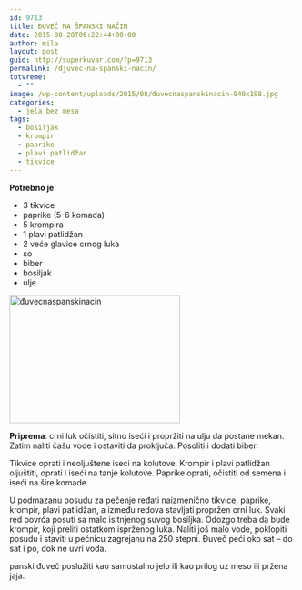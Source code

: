 ```yaml
---
id: 9713
title: ĐUVEČ NA ŠPANSKI NAČIN
date: 2015-08-28T06:22:44+00:00
author: mila
layout: post
guid: http://superkuvar.com/?p=9713
permalink: /djuvec-na-spanski-nacin/
totvreme:
  - ""
image: /wp-content/uploads/2015/08/đuvecnaspanskinacin-940x198.jpg
categories:
  - jela bez mesa
tags:
  - bosiljak
  - krompir
  - paprike
  - plavi patlidžan
  - tikvice
---
```

**Potrebno je**:  
* 3 tikvice  
* paprike (5-6 komada)  
* 5 krompira  
* 1 plavi patlidžan  
* 2 veće glavice crnog luka  
* so  
* biber  
* bosiljak  
* ulje

<img class="alignnone wp-image-9715 size-medium" src="/wp-content/uploads/2015/08/đuvecnaspanskinacin-1024x768.jpg" alt="đuvecnaspanskinacin" width="300" height="225" /> 

**Priprema**: crni luk očistiti, sitno iseći i propržiti na ulju da postane mekan. Zatim naliti čašu vode i ostaviti da proključa. Posoliti i dodati biber.

Tikvice oprati i neoljuštene iseći na kolutove. Krompir i plavi patlidžan oljuštiti, oprati i iseći na tanje kolutove. Paprike oprati, očistiti od semena i iseći na šire komade.

U podmazanu posudu za pečenje ređati naizmenično tikvice, paprike, krompir, plavi patlidžan, a između redova stavljati propržen crni luk. Svaki red povrća posuti sa malo isitnjenog suvog bosiljka. Odozgo treba da bude krompir, koji preliti ostatkom isprženog luka. Naliti još malo vode, poklopiti posudu i staviti u pećnicu zagrejanu na 250 stepni. Đuveč peći oko sat – do sat i po, dok ne uvri voda.

 panski đuveč poslužiti kao samostalno jelo ili kao prilog uz meso ili pržena jaja.